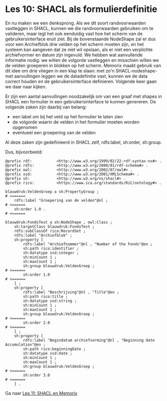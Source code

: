 # Les 10: SHACL als formulierdefinitie
En nu maken we een denksprong. Als we dit soort randvoorwaarden vastleggen in SHACL, kunnen we die randvoorwaarden gebruiken om te valideren, maar legt het ook eenduidig vast hoe het scherm van de gebruikersinterface eruit ziet. Bij de bovenstaande NodeShape zal er dus voor een Archiefblok drie velden op het scherm moeten zijn, en het systeem kan aangeven dat ze niet wil opslaan, als er niet een verplichte archiefvormer en datum zijn ingevuld. We hebben wat aanvullende informatie nodig: we willen de volgorde vastleggen en misschien willen we de velden groeperen in blokken op het scherm. Memorix maakt gebruik van dit idee om drie vliegen in een klap te slaan: met zo'n SHACL-nodeshape-met aanvullingen leggen we de datadefinitie vast, kunnen we de data correct houden en de gebruikersinterface definieren. Volgende keer gaan we daar naar kijken.

Er zijn een aantal aanvullingen noodzakelijk om van een graaf met shapes in SHACL een formulier in een gebruikersinterface te kunnen genereren. De volgende zaken zijn daarbij van belang:
* een label om bij het veld op het formulier te laten zien
* de volgorde waarin de velden in het formulier moeten worden opgenomen
* eventueel een groepering van de velden

Al deze zaken zijn gedefinieerd in SHACL zelf, rdfs:label, sh:order, sh:group.

Dus, bijvoorbeeld:
```
@prefix rdf:           <http://www.w3.org/1999/02/22-rdf-syntax-ns#> .
@prefix rdfs:          <http://www.w3.org/2000/01/rdf-schema#> .
@prefix owl:           <http://www.w3.org/2002/07/owl#> .
@prefix xsd:           <http://www.w3.org/2001/XMLSchema#> .
@prefix sh:            <http://www.w3.org/ns/shacl#> .
@prefix rico:          <https://www.ica.org/standards/RiC/ontology#> .

blauwdruk:VeldenGroep a sh:PropertyGroup ;                              # <======
    rdfs:label "Groepering van de velden"@nl ;                          # <======
    sh:order 1.0 .                                                      # <======

blauwdruk:FondsTest a sh:NodeShape , owl:Class ;
    sh:targetClass blauwdruk:FondsTest ;
    rdfs:subClassOf rico:RecordSet ;
    rdfs:label "Archiefblok" ;
    sh:property [
        rdfs:label "Archiefnummer"@nl , "Number of the Fonds"@en ;
        sh:path rico:identifier ;
        sh:datatype xsd:integer ;
        sh:minCount 1 ;
        sh:maxCount 1 ;
        sh:group blauwdruk:VeldenGroep ;                                # <======
        sh:order 1.0                                                    # <======
    ] ;
    sh:property [
        rdfs:label "Beschrijving"@nl , "Title"@en ;
        sh:path rico:title ;
        sh:datatype xsd:string ;
        sh:minCount 1 ;
        sh:maxCount 1 ;
        sh:group blauwdruk:VeldenGroep ;                                # <======
        sh:order 2.0                                                    # <======
    ] ;
    sh:property [
        rdfs:label "Begindatum archiefvorming"@nl , "Beginning date Accumulation"@en ;
        sh:path rico:beginningDate ;
        sh:datatype xsd:date ;
        sh:minCount 1 ;
        sh:maxCount 1 ;
        sh:group blauwdruk:VeldenGroep ;                                # <======
        sh:order 3.0                                                    # <======           
    ] .
```

Ga naar [Les 11: SHACL en Memorix](les11.md)
